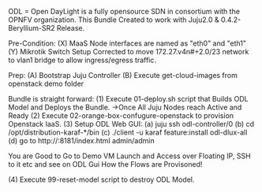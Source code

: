 ODL = Open DayLight is a fully opensource SDN in consortium with the OPNFV organization.
This Bundle Created to work with Juju2.0 & 0.4.2-Beryllium-SR2 Release.

Pre-Condition:
(X) MaaS Node interfaces are named as "eth0" and "eth1"
(Y) Mikrotik Switch Setup Corrected to move 172.27.v4n#+2.0/23 network to vlan1 bridge to allow ingress/egress traffic.

Prep:
(A) Bootstrap Juju Controller
(B) Execute get-cloud-images from openstack demo folder

Bundle is straight forward:
(1) Execute 01-deploy.sh script that Builds ODL Model and Deploys the Bundle.
->Once All Juju Nodes reach Active and Ready
(2) Execute 02-orange-box-confugure-openstack to provision Openstack IaaS.
(3) Setup ODL Web GUI:
  (a) juju ssh odl-controller/0
  (b) cd /opt/distribution-karaf-*/bin
  (c) ./client -u karaf feature:install odl-dlux-all
  (d) go to http://<odl-controller-ipaddr>:8181/index.html admin/admin

You are Good to Go to Demo VM Launch and Access over Floating IP, SSH to it etc and see on ODL Gui How the Flows are Provisoned!

(4) Execute 99-reset-model script to destroy ODL Model.
